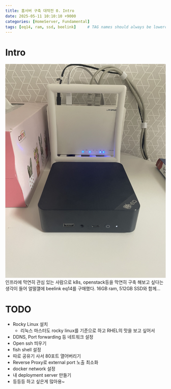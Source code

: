```yaml
---
title: 홈서버 구축 대작전 0. Intro
date: 2025-05-11 10:10:10 +9000
categories: [HomeServer, Fundamental]
tags: [eq14, ram, ssd, beelink]     # TAG names should always be lowercase
---
```


# Intro
![eq14.jpeg](..%2Fassets%2FHomeServer%2Feq14.jpeg)
인프라에 막연히 관심 있는 사람으로 k8s, openstack등을 막연히 구축 해보고 싶다는 생각이 들어 얼떨껼에 beelink eq14를 구매했다.
16GB ram, 512GB SSD와 함께... 

# TODO
- Rocky Linux 설치
  - 리눅스 마스터도 rocky linux를 기준으로 하고 RHEL의 맛을 보고 싶어서
- DDNS, Port forwarding 등 네트워크 설정
- Open ssh 띄우기
- fish shell 설정
- 따로 공유기 사서 80포트 열어버리기
- Reverse Proxy로 external port 노출 최소화
- docker network 설정
- 내 deployment server 만들기
- 등등등 하고 싶은게 많아용~
